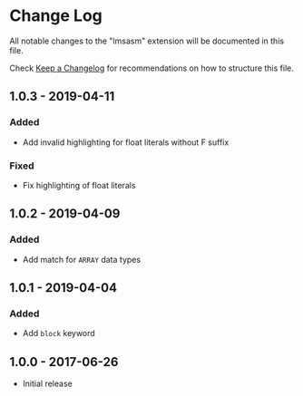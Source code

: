 # Change Log
All notable changes to the "lmsasm" extension will be documented in this file.

Check [Keep a Changelog](http://keepachangelog.com/) for recommendations on how to structure this file.

## 1.0.3 - 2019-04-11
### Added
- Add invalid highlighting for float literals without F suffix
### Fixed
- Fix highlighting of float literals

## 1.0.2 - 2019-04-09
### Added
- Add match for `ARRAY` data types

## 1.0.1 - 2019-04-04
### Added
- Add `block` keyword

## 1.0.0 - 2017-06-26
- Initial release